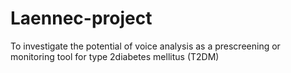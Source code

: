# Laennec-project
To investigate the potential of voice analysis as a prescreening or monitoring tool for type 2diabetes mellitus (T2DM)
